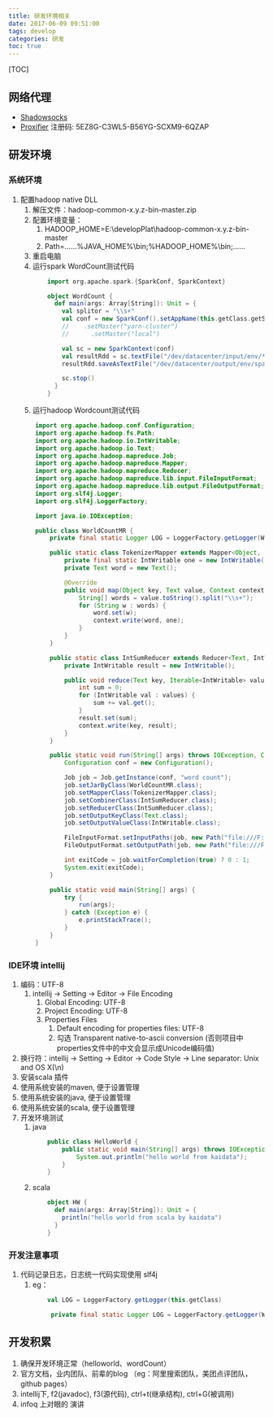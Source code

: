 ```yaml
---
title: 研发环境相关
date: 2017-06-09 09:51:00
tags: develop
categories: 研发
toc: true
---
```


[TOC]

## 网络代理
- [Shadowsocks](https://github.com/shadowsocks/shadowsocks-windows)
- [Proxifier](https://www.proxifier.com/distr/ProxifierSetup.zip)
注册码: 5EZ8G-C3WL5-B56YG-SCXM9-6QZAP

## 研发环境

### 系统环境
1. 配置hadoop native DLL
    1. 解压文件：hadoop-common-x.y.z-bin-master.zip
    2. 配置环境变量：
        1. HADOOP_HOME=E:\developPlat\hadoop-common-x.y.z-bin-master
        2. Path=……%JAVA_HOME%\bin;%HADOOP_HOME%\bin;……
    3. 重启电脑
    4. 运行spark WordCount测试代码
        ``` scala
            import org.apache.spark.{SparkConf, SparkContext}

            object WordCount {
              def main(args: Array[String]): Unit = {
                val splitor = "\\s+"
                val conf = new SparkConf().setAppName(this.getClass.getSimpleName)
                //    .setMaster("yarn-cluster")
                //      .setMaster("local")

                val sc = new SparkContext(conf)
                val resultRdd = sc.textFile("/dev/datacenter/input/env/*").flatMap(_.split(splitor).map(word => (word, 1))).reduceByKey(_ + _)
                resultRdd.saveAsTextFile("/dev/datacenter/output/env/spark/output/" + System.currentTimeMillis())

                sc.stop()
              }
            }
        ```
    5. 运行hadoop Wordcount测试代码
    ``` java
        import org.apache.hadoop.conf.Configuration;
        import org.apache.hadoop.fs.Path;
        import org.apache.hadoop.io.IntWritable;
        import org.apache.hadoop.io.Text;
        import org.apache.hadoop.mapreduce.Job;
        import org.apache.hadoop.mapreduce.Mapper;
        import org.apache.hadoop.mapreduce.Reducer;
        import org.apache.hadoop.mapreduce.lib.input.FileInputFormat;
        import org.apache.hadoop.mapreduce.lib.output.FileOutputFormat;
        import org.slf4j.Logger;
        import org.slf4j.LoggerFactory;

        import java.io.IOException;

        public class WorldCountMR {
            private final static Logger LOG = LoggerFactory.getLogger(WorldCountMR.class);

            public static class TokenizerMapper extends Mapper<Object, Text, Text, IntWritable> {
                private final static IntWritable one = new IntWritable(1);
                private Text word = new Text();

                @Override
                public void map(Object key, Text value, Context context) throws IOException, InterruptedException {
                    String[] words = value.toString().split("\\s+");
                    for (String w : words) {
                        word.set(w);
                        context.write(word, one);
                    }
                }
            }

            public static class IntSumReducer extends Reducer<Text, IntWritable, Text, IntWritable> {
                private IntWritable result = new IntWritable();

                public void reduce(Text key, Iterable<IntWritable> values, Context context) throws IOException, InterruptedException {
                    int sum = 0;
                    for (IntWritable val : values) {
                        sum += val.get();
                    }
                    result.set(sum);
                    context.write(key, result);
                }
            }

            public static void run(String[] args) throws IOException, ClassNotFoundException, InterruptedException {
                Configuration conf = new Configuration();

                Job job = Job.getInstance(conf, "word count");
                job.setJarByClass(WorldCountMR.class);
                job.setMapperClass(TokenizerMapper.class);
                job.setCombinerClass(IntSumReducer.class);
                job.setReducerClass(IntSumReducer.class);
                job.setOutputKeyClass(Text.class);
                job.setOutputValueClass(IntWritable.class);

                FileInputFormat.setInputPaths(job, new Path("file:///F:\\datacenter\\input\\env\\*"));
                FileOutputFormat.setOutputPath(job, new Path("file:///F:\\datacenter\\output\\env\\mr\\" + System.currentTimeMillis()));

                int exitCode = job.waitForCompletion(true) ? 0 : 1;
                System.exit(exitCode);
            }

            public static void main(String[] args) {
                try {
                    run(args);
                } catch (Exception e) {
                    e.printStackTrace();
                }
            }
        }
    ```


### IDE环境 intellij
1. 编码：UTF-8
    1. intellij -> Setting -> Editor -> File Encoding
        1. Global Encoding: UTF-8
        2. Project Encoding: UTF-8
        3. Properties Files
            1. Default encoding for properties files: UTF-8
            2. 勾选 Transparent native-to-ascii conversion (否则项目中properties文件中的中文会显示成Unicode编码值)
2. 换行符：intellij -> Setting -> Editor -> Code Style -> Line separator: Unix and OS X(\n)
3. 安装scala 插件
4. 使用系统安装的maven, 便于设置管理
5. 使用系统安装的java, 便于设置管理
6. 使用系统安装的scala, 便于设置管理
7. 开发环境测试
    1. java
        ``` java
            public class HelloWorld {
                public static void main(String[] args) throws IOException {
                    System.out.println("hello world from kaidata");
                }
            }
        ```
    2. scala
        ``` scala
            object HW {
              def main(args: Array[String]): Unit = {
                println("hello world from scala by kaidata")
              }
            }
        ```

### 开发注意事项
1. 代码记录日志，日志统一代码实现使用 slf4j
    1. eg：
        ``` scala
            val LOG = LoggerFactory.getLogger(this.getClass)
        ```
        ``` java
             private final static Logger LOG = LoggerFactory.getLogger(WorldCountMR.class);
        ```

## 开发积累
1. 确保开发环境正常（helloworld、wordCount）
2. 官方文档，业内团队、前辈的blog   	（eg：阿里搜索团队，美团点评团队，github pages）
3. intellij下, f2(javadoc), f3(源代码), ctrl+t(继承结构), ctrl+G(被调用)
4. infoq 上对眼的 演讲



